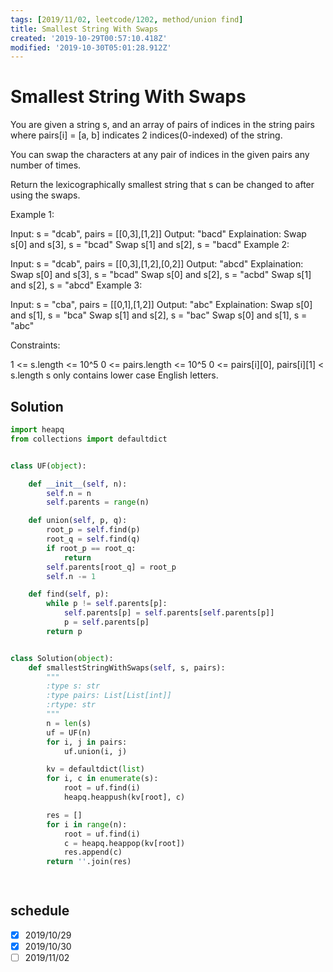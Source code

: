 ```yaml
---
tags: [2019/11/02, leetcode/1202, method/union find]
title: Smallest String With Swaps
created: '2019-10-29T00:57:10.418Z'
modified: '2019-10-30T05:01:28.912Z'
---
```


# Smallest String With Swaps

You are given a string s, and an array of pairs of indices in the string pairs where pairs[i] = [a, b] indicates 2 indices(0-indexed) of the string.

You can swap the characters at any pair of indices in the given pairs any number of times.

Return the lexicographically smallest string that s can be changed to after using the swaps.

 

Example 1:

Input: s = "dcab", pairs = [[0,3],[1,2]]
Output: "bacd"
Explaination: 
Swap s[0] and s[3], s = "bcad"
Swap s[1] and s[2], s = "bacd"
Example 2:

Input: s = "dcab", pairs = [[0,3],[1,2],[0,2]]
Output: "abcd"
Explaination: 
Swap s[0] and s[3], s = "bcad"
Swap s[0] and s[2], s = "acbd"
Swap s[1] and s[2], s = "abcd"
Example 3:

Input: s = "cba", pairs = [[0,1],[1,2]]
Output: "abc"
Explaination: 
Swap s[0] and s[1], s = "bca"
Swap s[1] and s[2], s = "bac"
Swap s[0] and s[1], s = "abc"
 

Constraints:

1 <= s.length <= 10^5
0 <= pairs.length <= 10^5
0 <= pairs[i][0], pairs[i][1] < s.length
s only contains lower case English letters.

## Solution

```python
import heapq
from collections import defaultdict


class UF(object):

    def __init__(self, n):
        self.n = n
        self.parents = range(n)

    def union(self, p, q):
        root_p = self.find(p)
        root_q = self.find(q)
        if root_p == root_q:
            return
        self.parents[root_q] = root_p
        self.n -= 1

    def find(self, p):
        while p != self.parents[p]:
            self.parents[p] = self.parents[self.parents[p]]
            p = self.parents[p]
        return p


class Solution(object):
    def smallestStringWithSwaps(self, s, pairs):
        """
        :type s: str
        :type pairs: List[List[int]]
        :rtype: str
        """
        n = len(s)
        uf = UF(n)
        for i, j in pairs:
            uf.union(i, j)

        kv = defaultdict(list)
        for i, c in enumerate(s):
            root = uf.find(i)
            heapq.heappush(kv[root], c)

        res = []
        for i in range(n):
            root = uf.find(i)
            c = heapq.heappop(kv[root])
            res.append(c)
        return ''.join(res)

        
```

## schedule

* [x] 2019/10/29
* [x] 2019/10/30
* [ ] 2019/11/02
